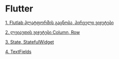 # Flutter
[1. Flutlab პლატფორმის გაცნობა, პირველი ვიჯეტები](./flutlab/README.md)

[2. ლეიაუთის ვიჯეტები Column, Row](./layout/README.md)

[3. State, StatefulWidget](./state/README.md)

[4. TextFields](./textfields/README.md)


